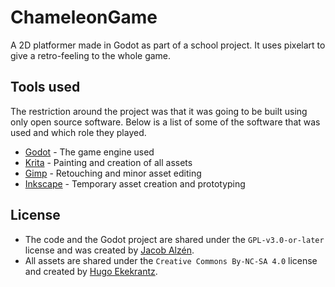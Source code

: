 # ChameleonGame
A 2D platformer made in Godot as part of a school project. It uses pixelart to give a retro-feeling to the whole game.

## Tools used
The restriction around the project was that it was going to be built using only open source software. Below is a list of some of the software that was used and which role they played.

- [Godot](https://godotengine.org/) - The game engine used
- [Krita](https://krita.org/en/) - Painting and creation of all assets
- [Gimp](https://gimp.org/) - Retouching and minor asset editing
- [Inkscape](https://inkscape.org/) - Temporary asset creation and prototyping

## License

- The code and the Godot project are shared under the `GPL-v3.0-or-later` license and was created by [Jacob Alzén](https://github.com/Jacalz).
- All assets are shared under the `Creative Commons By-NC-SA 4.0` license and created by [Hugo Ekekrantz](https://github.com/hedraw).
